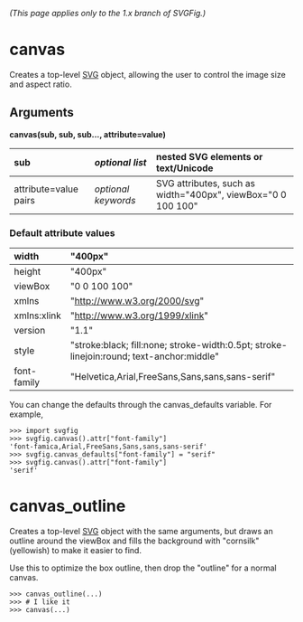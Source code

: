 _(This page applies only to the 1.x branch of SVGFig.)_

# canvas #

Creates a top-level [SVG](ClassSVG.md) object, allowing the user to
control the image size and aspect ratio.

## Arguments ##

**canvas(sub, sub, sub..., attribute=value)**

| sub | _optional list_ | nested SVG elements or text/Unicode |
|:----|:----------------|:------------------------------------|
| attribute=value pairs | _optional keywords_ | SVG attributes, such as width="400px", viewBox="0 0 100 100" |

### Default attribute values ###

| width | "400px" |
|:------|:--------|
| height | "400px" |
| viewBox | "0 0 100 100" |
| xmlns | "http://www.w3.org/2000/svg" |
| xmlns:xlink | "http://www.w3.org/1999/xlink" |
| version | "1.1" |
| style | "stroke:black; fill:none; stroke-width:0.5pt; stroke-linejoin:round; text-anchor:middle" |
| font-family | "Helvetica,Arial,FreeSans,Sans,sans,sans-serif" |

You can change the defaults through the canvas\_defaults variable.  For example,
```
>>> import svgfig
>>> svgfig.canvas().attr["font-family"]
'font-famica,Arial,FreeSans,Sans,sans,sans-serif'
>>> svgfig.canvas_defaults["font-family"] = "serif"
>>> svgfig.canvas().attr["font-family"]
'serif'
```

# canvas\_outline #

Creates a top-level [SVG](ClassSVG.md) object with the same arguments, but
draws an outline around the viewBox and fills the background with
"cornsilk" (yellowish) to make it easier to find.

Use this to optimize the box outline, then drop the "outline" for a
normal canvas.
```
>>> canvas_outline(...)
>>> # I like it
>>> canvas(...)
```